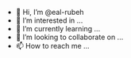 - 👋 Hi, I’m @eal-rubeh
- 👀 I’m interested in ...
- 🌱 I’m currently learning ...
- 💞️ I’m looking to collaborate on ...
- 📫 How to reach me ...

<!---
eal-rubeh/eal-rubeh is a ✨ special ✨ repository because its `README.md` (this file) appears on your GitHub profile.
You can click the Preview link to take a look at your changes.
--->

